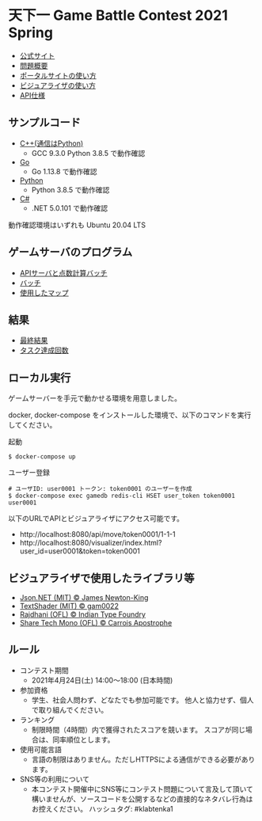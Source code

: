 # 天下一 Game Battle Contest 2021 Spring

- [公式サイト](https://tenka1.klab.jp/2021-spring/)
- [問題概要](PROBLEM.md)
- [ポータルサイトの使い方](portal.md)
- [ビジュアライザの使い方](visualizer.md)
- [API仕様](apispec.md)

## サンプルコード

- [C++(通信はPython)](cpp_and_python)
  - GCC 9.3.0 Python 3.8.5 で動作確認
- [Go](go)
  - Go 1.13.8 で動作確認
- [Python](py)
  - Python 3.8.5 で動作確認
- [C#](cs)
  - .NET 5.0.101 で動作確認

動作確認環境はいずれも Ubuntu 20.04 LTS

## ゲームサーバのプログラム

- [APIサーバと点数計算バッチ](api)
- [バッチ](batch)
- [使用したマップ](batch/maps/2021-contest)

## 結果

- [最終結果](ranking.tsv)
- [タスク達成回数](data.tsv)

## ローカル実行

ゲームサーバーを手元で動かせる環境を用意しました。

docker, docker-compose をインストールした環境で、以下のコマンドを実行してください。

起動
```
$ docker-compose up
```

ユーザー登録
```
# ユーザID: user0001 トークン: token0001 のユーザーを作成
$ docker-compose exec gamedb redis-cli HSET user_token token0001 user0001
```

以下のURLでAPIとビジュアライザにアクセス可能です。
- http://localhost:8080/api/move/token0001/1-1-1
- http://localhost:8080/visualizer/index.html?user_id=user0001&token=token0001

## ビジュアライザで使用したライブラリ等

- [Json.NET (MIT) © James Newton-King](https://github.com/JamesNK/Newtonsoft.Json/blob/master/LICENSE.md)
- [TextShader (MIT) © gam0022](https://qiita.com/gam0022/items/f3b7a3e9821a67a5b0f3)
- [Rajdhani (OFL) © Indian Type Foundry](https://fonts.google.com/specimen/Rajdhani)
- [Share Tech Mono (OFL) © Carrois Apostrophe](https://fonts.google.com/specimen/Share+Tech+Mono)

## ルール

- コンテスト期間
  - 2021年4月24日(土) 14:00～18:00 (日本時間)
- 参加資格
  - 学生、社会人問わず、どなたでも参加可能です。
他人と協力せず、個人で取り組んでください。
- ランキング
  - 制限時間（4時間）内で獲得されたスコアを競います。
スコアが同じ場合は、同率順位とします。
- 使用可能言語
  - 言語の制限はありません。ただしHTTPSによる通信ができる必要があります。
- SNS等の利用について
  - 本コンテスト開催中にSNS等にコンテスト問題について言及して頂いて構いませんが、ソースコードを公開するなどの直接的なネタバレ行為はお控えください。
ハッシュタグ: #klabtenka1
